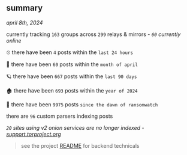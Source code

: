 
## summary
_april 8th, 2024_

currently tracking `163` groups across `299` relays & mirrors - _`60` currently online_

⏲ there have been `4` posts within the `last 24 hours`

🦈 there have been `60` posts within the `month of april`

🪐 there have been `667` posts within the `last 90 days`

🏚 there have been `693` posts within the `year of 2024`

🦕 there have been `9975` posts `since the dawn of ransomwatch`

there are `96` custom parsers indexing posts

_`20` sites using v2 onion services are no longer indexed - [support.torproject.org](https://support.torproject.org/onionservices/v2-deprecation/)_

> see the project [README](https://github.com/joshhighet/ransomwatch#ransomwatch--) for backend technicals

